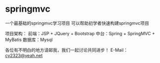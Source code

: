 # springmvc

一个最基础的springmvc学习项目
可以帮助初学者快速构建springmvc项目

项目架构：
前端：JSP + JQuery + Bootstrap
中台：Spring + SpringMVC + MyBatis
数据库：Mysql

各位有不明白的地方请邮我，我们一起讨论共同进步！
E-Mail：cy2323@yeah.net
